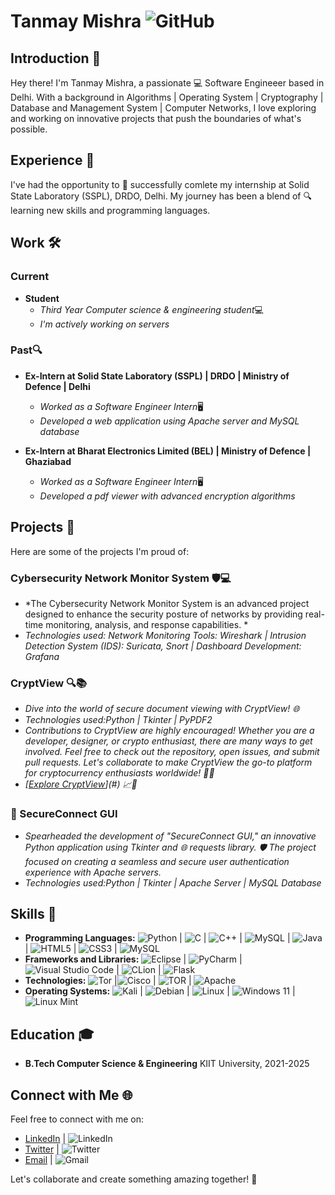 # Tanmay Mishra ![GitHub](https://img.shields.io/badge/github-%23121011.svg?style=for-the-badge&logo=github&logoColor=white)

## Introduction 👋
Hey there! I'm Tanmay Mishra, a passionate 💻 Software Engineeer based in Delhi. With a background in Algorithms | Operating System | Cryptography | Database and Management System | Computer Networks, I love exploring and working on innovative projects that push the boundaries of what's possible.

## Experience 💼
I've had the opportunity to 🚀 successfully comlete my internship at Solid State Laboratory (SSPL), DRDO, Delhi.
My journey has been a blend of 🔍 learning new skills and programming languages.

## Work 🛠️
### Current
- **Student**
  - *Third Year Computer science & engineering student*💻
  - *I'm actively working on servers*

### Past🔍
- **Ex-Intern at Solid State Laboratory (SSPL) | DRDO | Ministry of Defence | Delhi**
  - *Worked as a Software Engineer Intern*🖥
  - *Developed a web application using Apache server and MySQL database*

- **Ex-Intern at Bharat Electronics Limited (BEL) | Ministry of Defence | Ghaziabad**
  - *Worked as a Software Engineer Intern*🖥
  - *Developed a pdf viewer with advanced encryption algorithms*

## Projects 🚧
Here are some of the projects I'm proud of:

### Cybersecurity Network Monitor System 🛡️💻
- *The Cybersecurity Network Monitor System is an advanced project designed to enhance the security posture of networks by providing real-time monitoring, analysis, and response capabilities. *
- *Technologies used: Network Monitoring Tools: Wireshark | Intrusion Detection System (IDS): Suricata, Snort | Dashboard Development: Grafana*

### CryptView 🔍📚
- *Dive into the world of secure document viewing with CryptView! 🌐*
- *Technologies used:Python | Tkinter | PyPDF2*
- *Contributions to CryptView are highly encouraged! Whether you are a developer, designer, or crypto enthusiast, there are many ways to get involved. Feel free to check out the repository, open issues, and submit pull requests. Let's collaborate to make CryptView the go-to platform for cryptocurrency enthusiasts worldwide! 🚀🌐*
- *[[Explore CryptView](https://github.com/selzlett/cryptview)](#) 📈🔗*


### 🚀 SecureConnect GUI
- *Spearheaded the development of "SecureConnect GUI," an innovative Python application using Tkinter and 🌐 requests library. 🛡️ The project focused on creating a seamless and secure user authentication experience with Apache servers.*
- *Technologies used:Python | Tkinter | Apache Server | MySQL Database*


## Skills 🚀
- **Programming Languages:** ![Python](https://img.shields.io/badge/python-3670A0?style=for-the-badge&logo=python&logoColor=ffdd54) | ![C](https://img.shields.io/badge/c-%2300599C.svg?style=for-the-badge&logo=c&logoColor=white) | ![C++](https://img.shields.io/badge/c++-%2300599C.svg?style=for-the-badge&logo=c%2B%2B&logoColor=white) | ![MySQL](https://img.shields.io/badge/mysql-%2300f.svg?style=for-the-badge&logo=mysql&logoColor=white) | ![Java](https://img.shields.io/badge/java-%23ED8B00.svg?style=for-the-badge&logo=openjdk&logoColor=white) | ![HTML5](https://img.shields.io/badge/html5-%23E34F26.svg?style=for-the-badge&logo=html5&logoColor=white) | ![CSS3](https://img.shields.io/badge/css3-%231572B6.svg?style=for-the-badge&logo=css3&logoColor=white) | ![MySQL](https://img.shields.io/badge/mysql-%2300f.svg?style=for-the-badge&logo=mysql&logoColor=white)
- **Frameworks and Libraries:**  ![Eclipse](https://img.shields.io/badge/Eclipse-FE7A16.svg?style=for-the-badge&logo=Eclipse&logoColor=white) | ![PyCharm](https://img.shields.io/badge/pycharm-143?style=for-the-badge&logo=pycharm&logoColor=black&color=black&labelColor=green) | ![Visual Studio Code](https://img.shields.io/badge/Visual%20Studio%20Code-0078d7.svg?style=for-the-badge&logo=visual-studio-code&logoColor=white) | ![CLion](https://img.shields.io/badge/CLion-black?style=for-the-badge&logo=clion&logoColor=white) |  ![Flask](https://img.shields.io/badge/flask-%23000.svg?style=for-the-badge&logo=flask&logoColor=white)
- **Technologies:** ![Tor](https://img.shields.io/badge/Tor-7D4698?style=for-the-badge&logo=Tor-Browser&logoColor=white) |![Cisco](https://img.shields.io/badge/cisco-%23049fd9.svg?style=for-the-badge&logo=cisco&logoColor=black) | ![TOR](https://img.shields.io/badge/tor-%237E4798.svg?style=for-the-badge&logo=tor-project&logoColor=white) | ![Apache](https://img.shields.io/badge/apache-%23D42029.svg?style=for-the-badge&logo=apache&logoColor=white) 
- **Operating Systems:** ![Kali](https://img.shields.io/badge/Kali-268BEE?style=for-the-badge&logo=kalilinux&logoColor=white) | ![Debian](https://img.shields.io/badge/Debian-D70A53?style=for-the-badge&logo=debian&logoColor=white) | ![Linux](https://img.shields.io/badge/Linux-FCC624?style=for-the-badge&logo=linux&logoColor=black) | ![Windows 11](https://img.shields.io/badge/Windows%2011-%230079d5.svg?style=for-the-badge&logo=Windows%2011&logoColor=white) | ![Linux Mint](https://img.shields.io/badge/Linux%20Mint-87CF3E?style=for-the-badge&logo=Linux%20Mint&logoColor=white)

## Education 🎓
- **B.Tech Computer Science & Engineering** KIIT University, 2021-2025


## Connect with Me 🌐
Feel free to connect with me on:
- [LinkedIn](<Your LinkedIn Profile>) | ![LinkedIn](https://img.shields.io/badge/linkedin-%230077B5.svg?style=for-the-badge&logo=linkedin&logoColor=white)
- [Twitter](<Your Twitter Profile>) | ![Twitter](https://img.shields.io/badge/Twitter-%231DA1F2.svg?style=for-the-badge&logo=Twitter&logoColor=white)
- [Email](<Your Email Address>) | ![Gmail](https://img.shields.io/badge/Gmail-D14836?style=for-the-badge&logo=gmail&logoColor=white)

Let's collaborate and create something amazing together! 🚀
